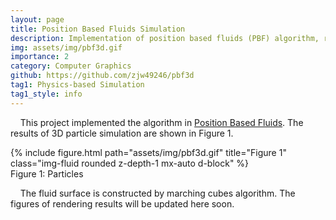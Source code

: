 ```yaml
---
layout: page
title: Position Based Fluids Simulation
description: Implementation of position based fluids (PBF) algorithm, rendered with marching cubes algorithm
img: assets/img/pbf3d.gif
importance: 2
category: Computer Graphics
github: https://github.com/zjw49246/pbf3d
tag1: Physics-based Simulation
tag1_style: info
---
```


&nbsp;&nbsp;&nbsp;&nbsp;This project implemented the algorithm in <a href="https://mmacklin.com/pbf_sig_preprint.pdf">Position Based Fluids</a>. The results of 3D particle simulation are shown in Figure 1.

<div class="row">
    <div class="col-sm mt-3 mt-md-0">
        {% include figure.html path="assets/img/pbf3d.gif" title="Figure 1" class="img-fluid rounded z-depth-1 mx-auto d-block" %}
    </div>
</div>
<div class="caption">
    Figure 1: Particles
</div>

&nbsp;&nbsp;&nbsp;&nbsp;The fluid surface is constructed by marching cubes algorithm. The figures of rendering results will be updated here soon.